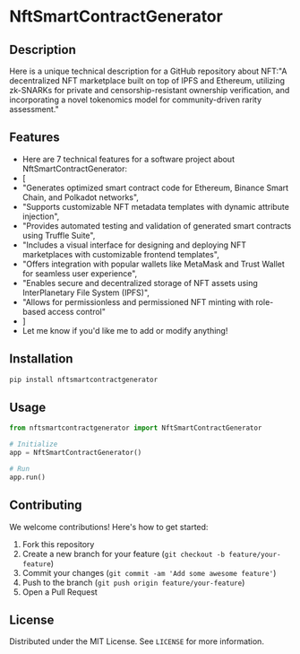 # NftSmartContractGenerator

## Description

Here is a unique technical description for a GitHub repository about NFT:"A decentralized NFT marketplace built on top of IPFS and Ethereum, utilizing zk-SNARKs for private and censorship-resistant ownership verification, and incorporating a novel tokenomics model for community-driven rarity assessment."

## Features

- Here are 7 technical features for a software project about NftSmartContractGenerator:
- [
- "Generates optimized smart contract code for Ethereum, Binance Smart Chain, and Polkadot networks",
- "Supports customizable NFT metadata templates with dynamic attribute injection",
- "Provides automated testing and validation of generated smart contracts using Truffle Suite",
- "Includes a visual interface for designing and deploying NFT marketplaces with customizable frontend templates",
- "Offers integration with popular wallets like MetaMask and Trust Wallet for seamless user experience",
- "Enables secure and decentralized storage of NFT assets using InterPlanetary File System (IPFS)",
- "Allows for permissionless and permissioned NFT minting with role-based access control"
- ]
- Let me know if you'd like me to add or modify anything!
## Installation

```bash
pip install nftsmartcontractgenerator
```

## Usage

```python
from nftsmartcontractgenerator import NftSmartContractGenerator

# Initialize
app = NftSmartContractGenerator()

# Run
app.run()
```

## Contributing

We welcome contributions! Here's how to get started:

1. Fork this repository
2. Create a new branch for your feature (`git checkout -b feature/your-feature`)
3. Commit your changes (`git commit -am 'Add some awesome feature'`)
4. Push to the branch (`git push origin feature/your-feature`)
5. Open a Pull Request

## License

Distributed under the MIT License. See `LICENSE` for more information.
